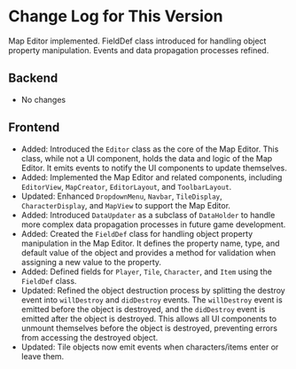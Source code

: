 # Change Log for This Version

Map Editor implemented.
FieldDef class introduced for handling object property manipulation.
Events and data propagation processes refined.

## Backend

- No changes

## Frontend

- Added: Introduced the `Editor` class as the core of the Map Editor. This class, while not a UI component, holds the data and logic of the Map Editor. It emits events to notify the UI components to update themselves.
- Added: Implemented the Map Editor and related components, including `EditorView`, `MapCreator`, `EditorLayout`, and `ToolbarLayout`.
- Updated: Enhanced `DropdownMenu`, `Navbar`, `TileDisplay`, `CharacterDisplay`, and `MapView` to support the Map Editor.
- Added: Introduced `DataUpdater` as a subclass of `DataHolder` to handle more complex data propagation processes in future game development.
- Added: Created the `FieldDef` class for handling object property manipulation in the Map Editor. It defines the property name, type, and default value of the object and provides a method for validation when assigning a new value to the property.
- Added: Defined fields for `Player`, `Tile`, `Character`, and `Item` using the `FieldDef` class.
- Updated: Refined the object destruction process by splitting the destroy event into `willDestroy` and `didDestroy` events. The `willDestroy` event is emitted before the object is destroyed, and the `didDestroy` event is emitted after the object is destroyed. This allows all UI components to unmount themselves before the object is destroyed, preventing errors from accessing the destroyed object.
- Updated: Tile objects now emit events when characters/items enter or leave them.
